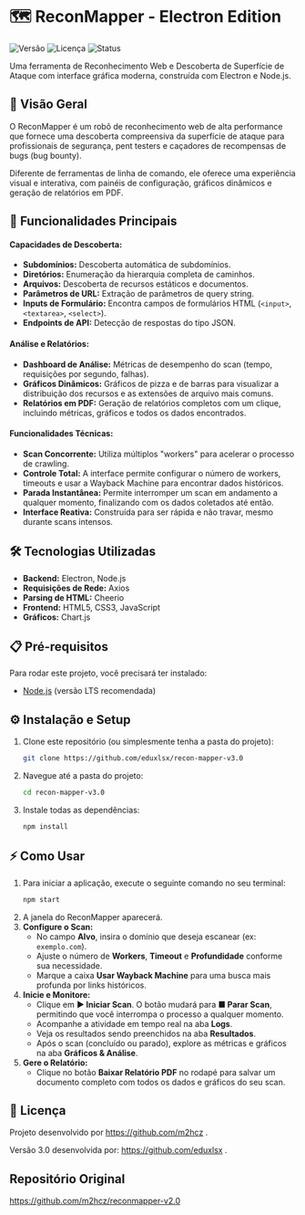 # 🗺️ ReconMapper - Electron Edition

![Versão](https://img.shields.io/badge/version-3.0-blue.svg)
![Licença](https://img.shields.io/badge/license-MIT-green.svg)
![Status](https://img.shields.io/badge/status-ativo-brightgreen.svg)

Uma ferramenta de Reconhecimento Web e Descoberta de Superfície de Ataque com interface gráfica moderna, construída com Electron e Node.js.

## 🎯 Visão Geral

O ReconMapper é um robô de reconhecimento web de alta performance que fornece uma descoberta compreensiva da superfície de ataque para profissionais de segurança, pent testers e caçadores de recompensas de bugs (bug bounty).

Diferente de ferramentas de linha de comando, ele oferece uma experiência visual e interativa, com painéis de configuração, gráficos dinâmicos e geração de relatórios em PDF.

## 🚀 Funcionalidades Principais

#### Capacidades de Descoberta:
* **Subdomínios:** Descoberta automática de subdomínios.
* **Diretórios:** Enumeração da hierarquia completa de caminhos.
* **Arquivos:** Descoberta de recursos estáticos e documentos.
* **Parâmetros de URL:** Extração de parâmetros de query string.
* **Inputs de Formulário:** Encontra campos de formulários HTML (`<input>`, `<textarea>`, `<select>`).
* **Endpoints de API:** Detecção de respostas do tipo JSON.

#### Análise e Relatórios:
* **Dashboard de Análise:** Métricas de desempenho do scan (tempo, requisições por segundo, falhas).
* **Gráficos Dinâmicos:** Gráficos de pizza e de barras para visualizar a distribuição dos recursos e as extensões de arquivo mais comuns.
* **Relatórios em PDF:** Geração de relatórios completos com um clique, incluindo métricas, gráficos e todos os dados encontrados.

#### Funcionalidades Técnicas:
* **Scan Concorrente:** Utiliza múltiplos "workers" para acelerar o processo de crawling.
* **Controle Total:** A interface permite configurar o número de workers, timeouts e usar a Wayback Machine para encontrar dados históricos.
* **Parada Instantânea:** Permite interromper um scan em andamento a qualquer momento, finalizando com os dados coletados até então.
* **Interface Reativa:** Construída para ser rápida e não travar, mesmo durante scans intensos.

## 🛠️ Tecnologias Utilizadas

* **Backend:** Electron, Node.js
* **Requisições de Rede:** Axios
* **Parsing de HTML:** Cheerio
* **Frontend:** HTML5, CSS3, JavaScript
* **Gráficos:** Chart.js

## 📋 Pré-requisitos

Para rodar este projeto, você precisará ter instalado:

* [Node.js](https://nodejs.org/) (versão LTS recomendada)

## ⚙️ Instalação e Setup

1.  Clone este repositório (ou simplesmente tenha a pasta do projeto):
    ```bash
    git clone https://github.com/eduxlsx/recon-mapper-v3.0
    ```
2.  Navegue até a pasta do projeto:
    ```bash
    cd recon-mapper-v3.0
    ```
3.  Instale todas as dependências:
    ```bash
    npm install
    ```

## ⚡ Como Usar

1.  Para iniciar a aplicação, execute o seguinte comando no seu terminal:
    ```bash
    npm start
    ```
2.  A janela do ReconMapper aparecerá.
3.  **Configure o Scan:**
    * No campo **Alvo**, insira o domínio que deseja escanear (ex: `exemplo.com`).
    * Ajuste o número de **Workers**, **Timeout** e **Profundidade** conforme sua necessidade.
    * Marque a caixa **Usar Wayback Machine** para uma busca mais profunda por links históricos.
4.  **Inicie e Monitore:**
    * Clique em **▶ Iniciar Scan**. O botão mudará para **■ Parar Scan**, permitindo que você interrompa o processo a qualquer momento.
    * Acompanhe a atividade em tempo real na aba **Logs**.
    * Veja os resultados sendo preenchidos na aba **Resultados**.
    * Após o scan (concluído ou parado), explore as métricas e gráficos na aba **Gráficos & Análise**.
5.  **Gere o Relatório:**
    * Clique no botão **Baixar Relatório PDF** no rodapé para salvar um documento completo com todos os dados e gráficos do seu scan.

## 📄 Licença

Projeto desenvolvido por https://github.com/m2hcz .



Versão 3.0 desenvolvida por: https://github.com/eduxlsx .

## Repositório Original

https://github.com/m2hcz/reconmapper-v2.0